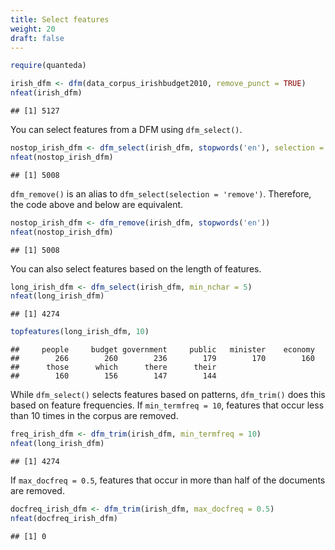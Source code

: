 ```yaml
---
title: Select features
weight: 20
draft: false
---
```



```r
require(quanteda)
```


```r
irish_dfm <- dfm(data_corpus_irishbudget2010, remove_punct = TRUE)
nfeat(irish_dfm)
```

```
## [1] 5127
```

You can select features from a DFM using `dfm_select()`.


```r
nostop_irish_dfm <- dfm_select(irish_dfm, stopwords('en'), selection = 'remove')
nfeat(nostop_irish_dfm)
```

```
## [1] 5008
```

`dfm_remove()` is an alias to `dfm_select(selection = 'remove')`. Therefore, the code above and below are equivalent.


```r
nostop_irish_dfm <- dfm_remove(irish_dfm, stopwords('en'))
nfeat(nostop_irish_dfm)
```

```
## [1] 5008
```

You can also select features based on the length of features. 


```r
long_irish_dfm <- dfm_select(irish_dfm, min_nchar = 5)
nfeat(long_irish_dfm)
```

```
## [1] 4274
```

```r
topfeatures(long_irish_dfm, 10)
```

```
##     people     budget government     public   minister    economy 
##        266        260        236        179        170        160 
##      those      which      there      their 
##        160        156        147        144
```

While `dfm_select()` selects features based on patterns, `dfm_trim()` does this based on feature frequencies. If `min_termfreq = 10`, features that occur less than 10 times in the corpus are removed.


```r
freq_irish_dfm <- dfm_trim(irish_dfm, min_termfreq = 10)
nfeat(long_irish_dfm)
```

```
## [1] 4274
```

If `max_docfreq = 0.5`, features that occur in more than half of the documents are removed.


```r
docfreq_irish_dfm <- dfm_trim(irish_dfm, max_docfreq = 0.5)
nfeat(docfreq_irish_dfm)
```

```
## [1] 0
```
